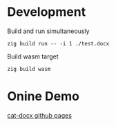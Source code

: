 # Development

Build and run simultaneously

```
zig build run -- -i 1 ./test.docx
```

Build wasm target

```
zig build wasm
```

# Onine Demo

[cat-docx github pages](https://sgurenkov.github.io/cat-docx)
